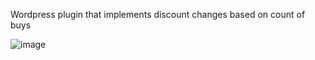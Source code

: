 Wordpress plugin that implements discount changes based on count of buys

![image](https://github.com/boardteua/woodiscountdecrement/assets/38427742/285b20d5-4d15-44cd-8718-84d06c5c36e4)

